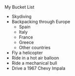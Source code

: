 My Bucket List
* Skydiving
* Backpacking through Europe
    * Spain
    * Italy
    * France
    * Greece
    * Other countries
* Fly a helicopter
* Ride in a hot air balloon
* Ride a mechanical bull
* Drive a 1967 Chevy Impala
